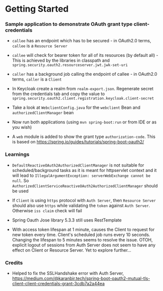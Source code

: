 # Getting Started

### Sample application to demonstrate OAuth grant type client-credentials

* `callee` has an endpoint which has to be secured - in OAuth2.0 terms, `callee` is a `Resource Server`
* `callee` will check for bearer token for all of its resources (by default all) - This is achieved by the libraries in classpath and `spring.security.oauth2.resourceserver.jwt.jwk-set-uri`
* `caller` has a background job calling the endpoint of callee - in OAuth2.0 terms, `caller` is a `Client` 
* In Keycloak create a realm from `realm-export.json`. Regenerate secret from the credentials tab and copy the value to `spring.security.oauth2.client.registration.keycloak.client-secret` 
* Take a look at `WebclientConfig.java` for the `webclient` Bean and `authorizedClientManager` bean
* Now run both applications (using `mvn spring-boot:run` or from IDE or as you wish)

* A `web` module is added to show the grant type `authorization-code`. This is based on https://spring.io/guides/tutorials/spring-boot-oauth2/  

### Learnings

* `DefaultReactiveOAuth2AuthorizedClientManager` is not suitable for scheduled/background tasks as it is meant for httpservlet context and it will lead to `IllegalArgumentException: serverWebExchange cannot be null`.
So `AuthorizedClientServiceReactiveOAuth2AuthorizedClientManager` should be used

* If `Client` is using `https` protocol with `Auth Server`, then `Resource Server` should also use `https` while validating the `token` against `Auth Server`. Otherwise `iss claim` check will fail

* Spring Oauth Jose library 5.3.3 still uses RestTemplate

* With access token lifespan at 1 minute, causes the Client to request for new token every time. Client's scheduled job runs every 10 seconds. Changing the lifespan to 5 minutes seems to resolve the issue. OTOH, explicit logout of sessions from Auth Server does not seem to have any effect on Client or Resource Server. Yet to explore further...


### Credits

* Helped to fix the SSLHandshake error with Auth Server, https://medium.com/@karanbir.tech/spring-boot-oauth2-mutual-tls-client-client-credentials-grant-3cdb7a2a44ea